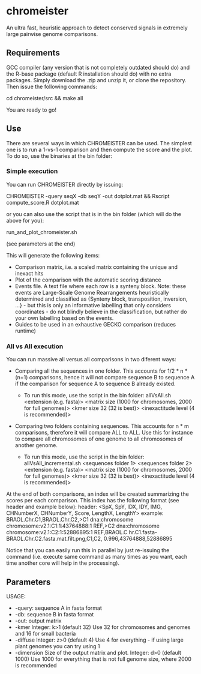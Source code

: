 # chromeister
An ultra fast, heuristic approach to detect conserved signals in extremely large pairwise genome comparisons.

## Requirements

GCC compiler (any version that is not completely outdated should do) and the R-base package (default R installation should do) with no extra packages.
Simply download the .zip and unzip it, or clone the repository.
Then issue the following commands:

cd chromeister/src && make all

You are ready to go!

## Use

There are several ways in which CHROMEISTER can be used. The simplest one is to run a 1-vs-1 comparison and then compute the score and the plot.
To do so, use the binaries at the bin folder:

### Simple execution

You can run CHROMEISTER directly by issuing:

CHROMEISTER -query seqX -db seqY -out dotplot.mat && Rscript compute_score.R dotplot.mat

or you can also use the script that is in the bin folder (which will do the above for you):

run_and_plot_chromeister.sh <sequence A> <sequence B> <KMER> <DIMENSION> <DIFF>

(see parameters at the end)

This will generate the following items:

*	Comparison matrix, i.e. a scaled matrix containing the unique and inexact hits
*	Plot of the comparison with the automatic scoring distance
*	Events file. A text file where each row is a synteny block. Note: these events are Large-Scale Genome Rearrangements heuristically determined and classified as {Synteny block, transposition, inversion, ...} - but this is only an informative labelling that only considers coordinates - do not blindly believe in the classification, but rather do your own labelling based on the events.
*	Guides to be used in an exhaustive GECKO comparison (reduces runtime)

### All vs All execution

You can run massive all versus all comparisons in two diferent ways:

* Comparing all the sequences in one folder. This accounts for 1/2 * n * (n+1) comparisons, hence it will not compare sequence B to sequence A if the comparison for sequence A to sequence B already existed.
	* To run this mode, use the script in the bin folder:
	 allVsAll.sh <sequences folder> <extension (e.g. fasta)> <matrix size (1000 for chromosomes, 2000 for full genomes)> <kmer size 32 (32 is best)> <inexactitude level (4 is recommended)> 

* Comparing two folders containing sequences. This accounts for n * m comparisons, therefore it will compare ALL to ALL. Use this for instance to compare all chromosomes of one genome to all chromosomes of another genome.
	* To run this mode, use the script in the bin folder:
	 allVsAll_incremental.sh <sequences folder 1> <sequences folder 2> <extension (e.g. fasta)> <matrix size (1000 for chromosomes, 2000 for full genomes)> <kmer size 32 (32 is best)> <inexactitude level (4 is recommended)>

At the end of both comparisons, an index will be created summarizing the scores per each comparison. This index has the following format (see header and example below):
header: <SpX, SpY, IDX, IDY, IMG, CHNumberX, CHNumberY, Score, LengthX, LengthY>
example: BRAOL.Chr.C1,BRAOL.Chr.C2,>C1 dna:chromosome chromosome:v2.1:C1:1:43764888:1 REF,>C2 dna:chromosome chromosome:v2.1:C2:1:52886895:1 REF,BRAOL.C
hr.C1.fasta-BRAOL.Chr.C2.fasta.mat.filt.png,C1,C2, 0.996,43764888,52886895


Notice that you can easily run this in parallel by just re-issuing the command (i.e. execute same command as many times as you want, each time another core will help in the processing).



## Parameters

USAGE:
* -query: 	sequence A in fasta format
* -db: 		sequence B in fasta format
* -out:		output matrix
* -kmer       Integer:   k>1 (default 32) Use 32 for chromosomes and genomes and 16 for small bacteria
* -diffuse    Integer:   z>0 (default 4) Use 4 for everything - if using large plant genomes you can try using 1
* -dimension  Size of the output matrix and plot. Integer:   d>0 (default 1000) Use 1000 for everything that is not full genome size, where 2000 is recommended














